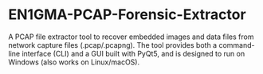 # EN1GMA-PCAP-Forensic-Extractor
A PCAP file extractor tool to recover embedded images and data files from network capture files (.pcap/.pcapng). The tool provides both a command-line interface (CLI) and a GUI built with PyQt5, and is designed to run on Windows (also works on Linux/macOS).
